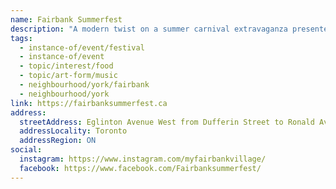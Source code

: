 ```yaml
---
name: Fairbank Summerfest
description: "A modern twist on a summer carnival extravaganza presented by Fairbank Village BIA. This 3-day free event features diverse culinary experiences with food from around the world, free carnival rides and entertainment, and a sidewalk sale reminiscent of a bustling European Bazaar along Eglinton Avenue West."
tags:
  - instance-of/event/festival
  - instance-of/event
  - topic/interest/food
  - topic/art-form/music
  - neighbourhood/york/fairbank
  - neighbourhood/york
link: https://fairbanksummerfest.ca
address:
  streetAddress: Eglinton Avenue West from Dufferin Street to Ronald Avenue
  addressLocality: Toronto
  addressRegion: ON
social:
  instagram: https://www.instagram.com/myfairbankvillage/
  facebook: https://www.facebook.com/Fairbanksummerfest/
---
```

